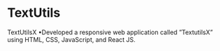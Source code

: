 # TextUtils
TextUtilsX •Developed a responsive web application called ”TextutilsX” using HTML, CSS, JavaScript, and React JS.
